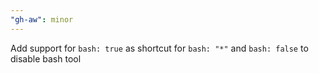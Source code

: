 ```yaml
---
"gh-aw": minor
---
```


Add support for `bash: true` as shortcut for `bash: "*"` and `bash: false` to disable bash tool
